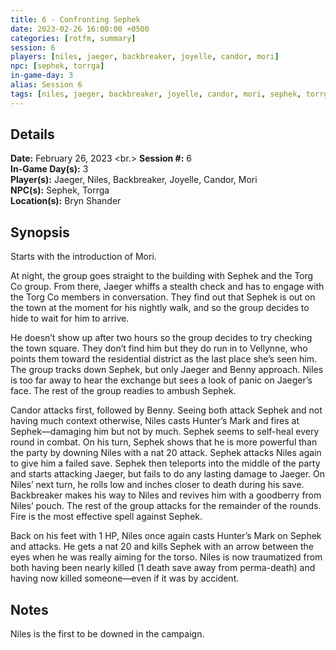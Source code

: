 ```yaml
---
title: 6 - Confronting Sephek
date: 2023-02-26 16:00:00 +0500
categories: [rotfm, summary]
session: 6
players: [niles, jaeger, backbreaker, joyelle, candor, mori]
npc: [sephek, torrga]
in-game-day: 3
alias: Session 6
tags: [niles, jaeger, backbreaker, joyelle, candor, mori, sephek, torrga]
---
```


## Details

**Date:** February 26, 2023 <br.>
**Session #:** 6 <br>
**In-Game Day(s):** 3 <br>
**Player(s):** Jaeger, Niles, Backbreaker, Joyelle, Candor, Mori <br>
**NPC(s):** Sephek, Torrga <br>
**Location(s):** Bryn Shander

## Synopsis
Starts with the introduction of Mori.

At night, the group goes straight to the building with Sephek and the Torg Co group. From there, Jaeger whiffs a stealth check and has to engage with the Torg Co members in conversation. They find out that Sephek is out on the town at the moment for his nightly walk, and so the group decides to hide to wait for him to arrive.

He doesn’t show up after two hours so the group decides to try checking the town square. They don’t find him but they do run in to Vellynne, who points them toward the residential district as the last place she’s seen him. The group tracks down Sephek, but only Jaeger and Benny approach. Niles is too far away to hear the exchange but sees a look of panic on Jaeger’s face. The rest of the group readies to ambush Sephek.

Candor attacks first, followed by Benny. Seeing both attack Sephek and not having much context otherwise, Niles casts Hunter’s Mark and fires at Sephek—damaging him but not by much. Sephek seems to self-heal every round in combat. On his turn, Sephek shows that he is more powerful than the party by downing Niles with a nat 20 attack. Sephek attacks Niles again to give him a failed save. Sephek then teleports into the middle of the party and starts attacking Jaeger, but fails to do any lasting damage to Jaeger. On Niles’ next turn, he rolls low and inches closer to death during his save. Backbreaker makes his way to Niles and revives him with a goodberry from Niles’ pouch. The rest of the group attacks for the remainder of the rounds. Fire is the most effective spell against Sephek.

Back on his feet with 1 HP, Niles once again casts Hunter’s Mark on Sephek and attacks. He gets a nat 20 and kills Sephek with an arrow between the eyes when he was really aiming for the torso. Niles is now traumatized from both having been nearly killed (1 death save away from perma-death) and having now killed someone—even if it was by accident.

## Notes
Niles is the first to be downed in the campaign.